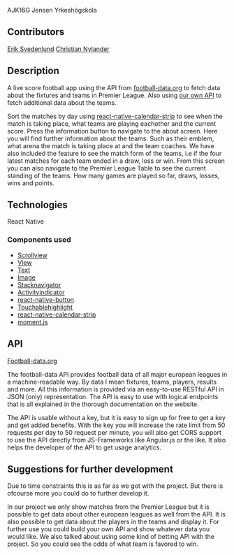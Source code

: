 AJK16G Jensen Yrkeshögskola

## Contributors

[Erik Svedenlund](https://www.linkedin.com/in/erik-svedenlund-b8829512a/)
[Christian Nylander](https://www.linkedin.com/in/christian-nylander-70082812a/)

## Description

A live score football app using the API from [football-data.org](http://www.football-data.org/index) to fetch
data about the fixtures and teams in Premier League. Also using [our own API](https://github.com/eriksvedenlund/teamData/blob/master/teams.json) to fetch additional data about the teams.

Sort the matches by day using [react-native-calendar-strip](https://github.com/BugiDev/react-native-calendar-strip) to see when the match is taking place, what teams are playing eachother and the current score. Press the information button to navigate to the about screen. Here you will find further information about the teams. Such as their emblem, what arena the match is taking place at and
the team coaches. We have also included the feature to see the match form of the teams, i.e if the four latest matches for each team ended in a draw, loss or win.
From this screen you can also navigate to the Premier League Table to see the current standing of the teams. How many games are played so far, draws, losses, wins and points.

## Technologies

React Native

### Components used

* [Scrollview](https://facebook.github.io/react-native/docs/scrollview.html)
* [View](https://facebook.github.io/react-native/docs/view.html)
* [Text](https://facebook.github.io/react-native/docs/text.html)
* [Image](https://facebook.github.io/react-native/docs/image.html)
* [Stacknavigator](https://reactnavigation.org/docs/intro/)
* [Activityindicator](https://facebook.github.io/react-native/docs/activityindicator.html)
* [react-native-button](https://js.coach/react-native/react-native-button?search=button)
* [Touchablehighlight](https://facebook.github.io/react-native/docs/touchablehighlight.html)
* [react-native-calendar-strip](https://github.com/BugiDev/react-native-calendar-strip)
* [moment.js](https://momentjs.com/)

## API

[Football-data.org](http://www.football-data.org/index)

The football-data API provides football data of all major european leagues in a machine-readable way. By data I mean fixtures, teams, players, results and more. All this information is provided via an easy-to-use RESTful API in JSON (only) representation.
The API is easy to use with logical endpoints that is all explained in the thorough documentation on the website.

The API is usable without a key, but it is easy to sign up for free to get a key and get added benefits. With the key you will increase the rate limit from 50 requests per day to 50 request per minute, you will also get CORS support to use the API directly from JS-Frameworks like Angular.js or the like. It also helps the developer of the API to get usage analytics.

## Suggestions for further development

Due to time constraints this is as far as we got with the project. But there is ofcourse more you could do to further develop it.

In our project we only show matches from the Premier League but it is possible to get data about other european leagues as well from the API. It is also possible to get data about the players in the teams and display it. For further use you could build your own API and show whatever data you would like.
We also talked about using some kind of betting API with the project. So you could see the odds of what team is favored to win. 


